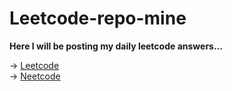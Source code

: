 # Leetcode-repo-mine
**Here I will be posting my daily leetcode answers...**


-> <a href="https://leetcode.com" target="_blank">Leetcode</a>
<br />
->  <a href="https://neetcode.io" target="_blank">Neetcode</a>
